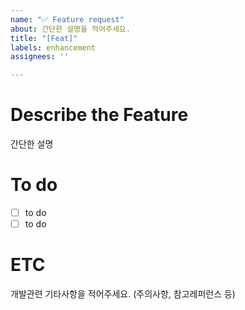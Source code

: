 ```yaml
---
name: "✅ Feature request"
about: 간단한 설명을 적어주세요.
title: "[Feat]"
labels: enhancement
assignees: ''

---
```


# Describe the Feature
간단한 설명

 # To do
 - [ ] to do
 - [ ] to do

# ETC
개발관련 기타사항을 적어주세요. (주의사항, 참고레퍼런스 등)
